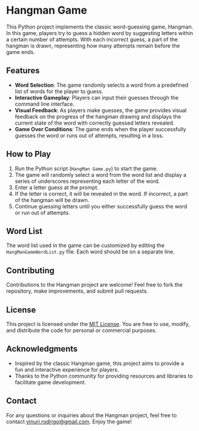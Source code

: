 # Hangman Game

This Python project implements the classic word-guessing game, Hangman. In this game, players try to guess a hidden word by suggesting letters within a certain number of attempts. With each incorrect guess, a part of the hangman is drawn, representing how many attempts remain before the game ends.

## Features

- **Word Selection**: The game randomly selects a word from a predefined list of words for the player to guess.
- **Interactive Gameplay**: Players can input their guesses through the command line interface.
- **Visual Feedback**: As players make guesses, the game provides visual feedback on the progress of the hangman drawing and displays the current state of the word with correctly guessed letters revealed.
- **Game Over Conditions**: The game ends when the player successfully guesses the word or runs out of attempts, resulting in a loss.

## How to Play

1. Run the Python script (`HangMan Game.py`) to start the game.
2. The game will randomly select a word from the word list and display a series of underscores representing each letter of the word.
3. Enter a letter guess at the prompt.
4. If the letter is correct, it will be revealed in the word. If incorrect, a part of the hangman will be drawn.
5. Continue guessing letters until you either successfully guess the word or run out of attempts.

## Word List

The word list used in the game can be customized by editing the `HangManGameWordList.py` file. Each word should be on a separate line.

## Contributing

Contributions to the Hangman project are welcome! Feel free to fork the repository, make improvements, and submit pull requests.

## License

This project is licensed under the [MIT License](LICENSE). You are free to use, modify, and distribute the code for personal or commercial purposes.

## Acknowledgments

- Inspired by the classic Hangman game, this project aims to provide a fun and interactive experience for players.
- Thanks to the Python community for providing resources and libraries to facilitate game development.

## Contact

For any questions or inquiries about the Hangman project, feel free to contact vinuri.rodrigo@gmail.com. Enjoy the game!
